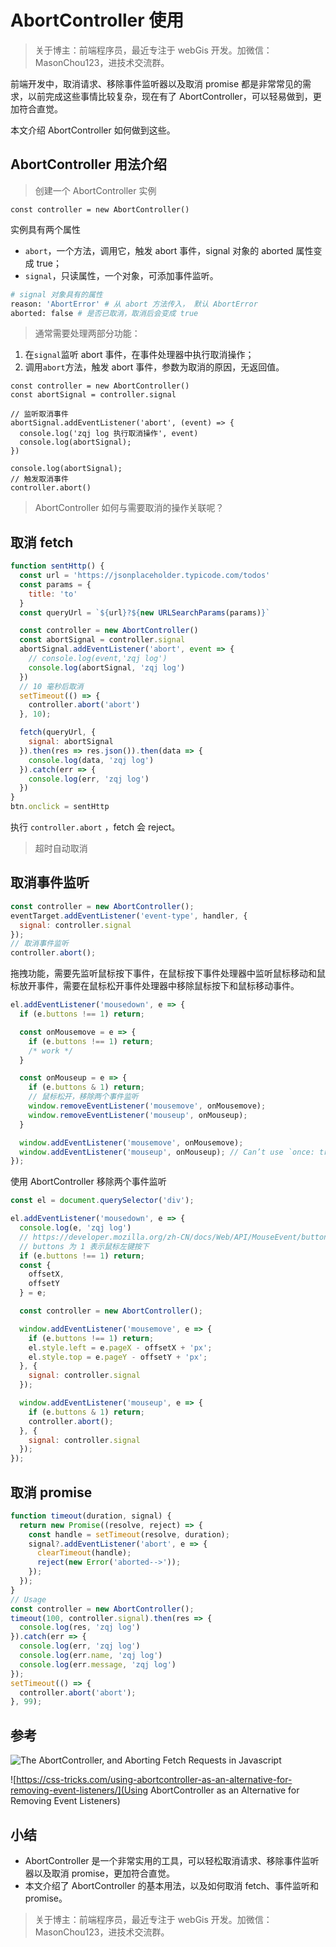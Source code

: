 # AbortController 使用

> 关于博主：前端程序员，最近专注于 webGis 开发。加微信：MasonChou123，进技术交流群。

前端开发中，取消请求、移除事件监听器以及取消 promise 都是非常常见的需求，以前完成这些事情比较复杂，现在有了 AbortController，可以轻易做到，更加符合直觉。

本文介绍 AbortController 如何做到这些。

## AbortController 用法介绍

> 创建一个 AbortController 实例

```JS
const controller = new AbortController()
```

实例具有两个属性

- `abort`，一个方法，调用它，触发 abort 事件，signal 对象的 aborted 属性变成 true；
- `signal`，只读属性，一个对象，可添加事件监听。

```bash
# signal 对象具有的属性
reason: 'AbortError' # 从 abort 方法传入， 默认 AbortError
aborted: false # 是否已取消，取消后会变成 true
```

> 通常需要处理两部分功能：

1. 在`signal`监听 abort 事件，在事件处理器中执行取消操作；
2. 调用`abort`方法，触发 abort 事件，参数为取消的原因，无返回值。

```JS
const controller = new AbortController()
const abortSignal = controller.signal

// 监听取消事件
abortSignal.addEventListener('abort', (event) => {
  console.log('zqj log 执行取消操作', event)
  console.log(abortSignal);
})

console.log(abortSignal);
// 触发取消事件
controller.abort()
```

> AbortController 如何与需要取消的操作关联呢？

## 取消 fetch

```js
function sentHttp() {
  const url = 'https://jsonplaceholder.typicode.com/todos'
  const params = {
    title: 'to'
  }
  const queryUrl = `${url}?${new URLSearchParams(params)}`

  const controller = new AbortController()
  const abortSignal = controller.signal
  abortSignal.addEventListener('abort', event => {
    // console.log(event,'zqj log')
    console.log(abortSignal, 'zqj log')
  })
  // 10 毫秒后取消
  setTimeout(() => {
    controller.abort('abort')
  }, 10);

  fetch(queryUrl, {
    signal: abortSignal
  }).then(res => res.json()).then(data => {
    console.log(data, 'zqj log')
  }).catch(err => {
    console.log(err, 'zqj log')
  })
}
btn.onclick = sentHttp
```

执行 `controller.abort` ，fetch 会 reject。

> 超时自动取消

## 取消事件监听

```js
const controller = new AbortController();
eventTarget.addEventListener('event-type', handler, {
  signal: controller.signal
});
// 取消事件监听
controller.abort();
```

拖拽功能，需要先监听鼠标按下事件，在鼠标按下事件处理器中监听鼠标移动和鼠标放开事件，需要在鼠标松开事件处理器中移除鼠标按下和鼠标移动事件。

```js
el.addEventListener('mousedown', e => {
  if (e.buttons !== 1) return;

  const onMousemove = e => {
    if (e.buttons !== 1) return;
    /* work */
  }

  const onMouseup = e => {
    if (e.buttons & 1) return;
    // 鼠标松开，移除两个事件监听
    window.removeEventListener('mousemove', onMousemove);
    window.removeEventListener('mouseup', onMouseup);
  }

  window.addEventListener('mousemove', onMousemove);
  window.addEventListener('mouseup', onMouseup); // Can’t use `once: true` here because we want to remove the event only when primary button is up
});
```

使用 AbortController 移除两个事件监听

```js
const el = document.querySelector('div');

el.addEventListener('mousedown', e => {
  console.log(e, 'zqj log')
  // https://developer.mozilla.org/zh-CN/docs/Web/API/MouseEvent/buttons
  // buttons 为 1 表示鼠标左键按下
  if (e.buttons !== 1) return;
  const {
    offsetX,
    offsetY
  } = e;

  const controller = new AbortController();

  window.addEventListener('mousemove', e => {
    if (e.buttons !== 1) return;
    el.style.left = e.pageX - offsetX + 'px';
    el.style.top = e.pageY - offsetY + 'px';
  }, {
    signal: controller.signal
  });

  window.addEventListener('mouseup', e => {
    if (e.buttons & 1) return;
    controller.abort();
  }, {
    signal: controller.signal
  });
});
```

## 取消 promise

```js
function timeout(duration, signal) {
  return new Promise((resolve, reject) => {
    const handle = setTimeout(resolve, duration);
    signal?.addEventListener('abort', e => {
      clearTimeout(handle);
      reject(new Error('aborted-->'));
    });
  });
}
// Usage
const controller = new AbortController();
timeout(100, controller.signal).then(res => {
  console.log(res, 'zqj log')
}).catch(err => {
  console.log(err, 'zqj log')
  console.log(err.name, 'zqj log')
  console.log(err.message, 'zqj log')
});
setTimeout(() => {
  controller.abort('abort');
}, 99);
```

## 参考

![The AbortController, and Aborting Fetch Requests in Javascript](https://asleepysamurai.com/articles/abortcontroller-and-aborting-fetch-requests)

![https://css-tricks.com/using-abortcontroller-as-an-alternative-for-removing-event-listeners/](Using AbortController as an Alternative for Removing Event Listeners)

## 小结

- AbortController 是一个非常实用的工具，可以轻松取消请求、移除事件监听器以及取消 promise，更加符合直觉。
- 本文介绍了 AbortController 的基本用法，以及如何取消 fetch、事件监听和 promise。

> 关于博主：前端程序员，最近专注于 webGis 开发。加微信：MasonChou123，进技术交流群。
